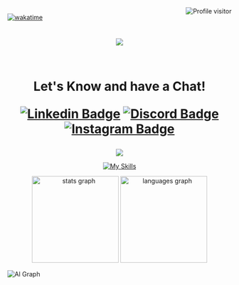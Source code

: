 <a href="https://komarev.com/ghpvc/?username=thomsaga">
  <img align="right" src="https://komarev.com/ghpvc/?username=thomsaga&label=Visitors&color=0e75b6&style=flat" alt="Profile visitor" />
</a>
  
<!-- [![wakatime](https://wakatime.com/badge/user/eebb3dd8-d9b2-40de-9b88-6fd6cac99dbc.svg)](https://wakatime.com/@eebb3dd8-d9b2-40de-9b88-6fd6cac99dbc) -->
[![wakatime](https://wakatime.com/badge/user/018c86a1-6f88-45b4-b88e-44b16b75e709.svg)](https://wakatime.com/@018c86a1-6f88-45b4-b88e-44b16b75e709)

<h1 align="center">
  <img src="https://capsule-render.vercel.app/api?type=waving&color=gradient&text=〈%20Hey%20Everyone!%20〉&height=95&section=header"/>
</h1>
</br>
<h1 align="center">
  Let's Know and have a Chat!
  <p align="center">
    <a href="https://www.linkedin.com/in/thomsaga"><img src="https://img.shields.io/badge/Linked'in-blue?style=for-the-badge&logo=logmein&logoColor=white" alt="Linkedin Badge"></a>
    <a href="https://discord.gg/h4RZVfkmSQ"><img src="https://img.shields.io/badge/Discord-mediumslateblue?style=for-the-badge&logo=discord&logoColor=white" alt="Discord Badge"></a> 
    <a href="https://instagram.com/thomsaga/"><img src="https://img.shields.io/badge/Instagram-magenta?style=for-the-badge&logo=instagram&logoColor=white" alt="Instagram Badge"></a> 
<!-- <p align="center"><img src="https://komarev.com/ghpvc/?username=thomasay98&style=flat-square&color=blue" alt=""></p> -->
  </p>
</h1>

<div align="center">
  <!-- <img src= "https://i.giphy.com/media/L1R1tvI9svkIWwpVYr/giphy.webp"> -->
  <!-- <img src= "https://i.pinimg.com/originals/e4/26/70/e426702edf874b181aced1e2fa5c6cde.gif"> -->
  <!-- <img src= "https://i.giphy.com/media/QX7nMrAHVN0FFD7EtK/giphy.webp"> -->
  <!-- <img src= "https://i.giphy.com/media/igRW3jH2LcCVzMqi5F/200w.webp"> -->
<!--   <img src= "https://s5.gifyu.com/images/Sj2MC.gif"> -->
  <!--   <img src= "https://s5.gifyu.com/images/SisVO.gif"> -->
  <img src="https://capsule-render.vercel.app/api?type=waving&color=gradient&height=80&section=footer"/>
</div>

<div align="center">
  
[![My Skills](https://skillicons.dev/icons?i=idea,vscode,html,css,tailwind,blender,java,javascript,spring,react,mysql,mongodb,postman,github,stackoverflow&theme=light)](https://skillicons.dev) 

</div>

<!--<div align="center>
  <a href="https://github.com/thomsaga"><img alt="Thomsaga Github Stats" src="https://denvercoder1-github-readme-stats.vercel.app/api?username=thomsaga&show_icons=true&count_private=true&theme=react&border_color=7F3FBF&bg_color=0D1117&title_color=F85D7F&icon_color=F8D866" height="192px" width="49.5%"/></a>
  <a href="https://github.com/thomsaga"><img alt="Thomsaga Top Languages" src="https://denvercoder1-github-readme-stats.vercel.app/api/top-langs/?username=thomsaga&langs_count=8&layout=compact&theme=react&border_color=7F3FBF&bg_color=0D1117&title_color=F85D7F&icon_color=F8D866" height="192px" width="49.5%"/></a>
  <br/>
</div>-->

<div align="center">
  <img src="https://github-readme-stats.vercel.app/api?username=thomsaga&hide_title=false&hide_rank=true&show_icons=true&include_all_commits=true&count_private=true&disable_animations=false&theme=react&locale=en&hide_border=true&order=2&border_radius=0px&title_color=F85D7F" height="195px" alt="stats graph"  />
  <img src="https://github-readme-stats.vercel.app/api/top-langs?username=thomsaga&locale=en&hide_title=false&layout=compact&card_width=375px&langs_count=5&theme=react&hide_border=true&order=2&border_radius=0px&title_color=F85D7F" height="195px" alt="languages graph"  />
<!--  <img src="https://github-readme-activity-graph.vercel.app/graph?username=thomsaga&custom_title=Thomas%20AY's%20GitHub%20Activity%20Graph&title_color=F85D7F&radius=16&theme=react&area=true&order=5&hide_title=true&hide_border=true" height="300" alt="activity-graph graph"  />-->
</div>

![Al Graph](https://github-readme-activity-graph.vercel.app/graph?username=thomsaga&custom_title=Thomas%20AY's%20GitHub%20Activity%20Graph&bg_color=0D1117&color=FFFFFF&line=00BFFF&point=009ACD&area_color=FFD700&title_color=F85D7F&border_color=3d444d&area=true)


